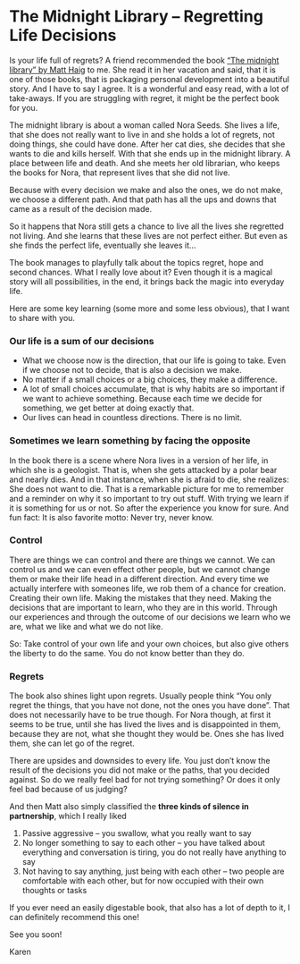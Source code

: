 # The Midnight Library – Regretting Life Decisions



Is your life full of regrets? A friend recommended the book [“The midnight library” by Matt Haig](amazon.de/Midnight-Library-Matt-Haig/dp/1786892731/ref=sr_1_1?crid=1HEQE5S1VOX8F&keywords=the+midnight+library&qid=1645380089&sprefix=the+mid%2Caps%2C76&sr=8-1) to me. She read it in her vacation and said, that it is one of those books, that is packaging personal development into a beautiful story. And I have to say I agree. It is a wonderful and easy read, with a lot of take-aways. If you are struggling with regret, it might be the perfect book for you.

The midnight library is about a woman called Nora Seeds. She lives a life, that she does not really want to live in and she holds a lot of regrets, not doing things, she could have done. After her cat dies, she decides that she wants to die and kills herself. With that she ends up in the midnight library. A place between life and death. And she meets her old librarian, who keeps the books for Nora, that represent lives that she did not live.

Because with every decision we make and also the ones, we do not make, we choose a different path. And that path has all the ups and downs that came as a result of the decision made.

So it happens that Nora still gets a chance to live all the lives she regretted not living. And she learns that these lives are not perfect either. But even as she finds the perfect life, eventually she leaves it…

The book manages to playfully talk about the topics regret, hope and second chances. What I really love about it? Even though it is a magical story will all possibilities, in the end, it brings back the magic into everyday life.

Here are some key learning (some more and some less obvious), that I want to share with you.

### Our life is a sum of our decisions
- What we choose now is the direction, that our life is going to take. Even if we choose not to decide, that is also a decision we make.
- No matter if a small choices or a big choices, they make a difference.
- A lot of small choices accumulate, that is why habits are so important if we want to achieve something. Because each time we decide for something, we get better at doing exactly that.
- Our lives can head in countless directions. There is no limit.

### Sometimes we learn something by facing the opposite
In the book there is a scene where Nora lives in a version of her life, in which she is a geologist. That is, when she gets attacked by a polar bear and nearly dies. And in that instance, when she is afraid to die, she realizes: She does not want to die. That is a remarkable picture for me to remember and a reminder on why it so important to try out stuff. With trying we learn if it is something for us or not. So after the experience you know for sure. And fun fact: It is also favorite motto: Never try, never know.

### Control
There are things we can control and there are things we cannot. We can control us and we can even effect other people, but we cannot change them or make their life head in a different direction. And every time we actually interfere with someones life, we rob them of a chance for creation. Creating their own life. Making the mistakes that they need. Making the decisions that are important to learn, who they are in this world. Through our experiences and through the outcome of our decisions we learn who we are, what we like and what we do not like.

So: Take control of your own life and your own choices, but also give others the liberty to do the same. You do not know better than they do.

### Regrets
The book also shines light upon regrets. Usually people think “You only regret the things, that you have not done, not the ones you have done”. That does not necessarily have to be true though. For Nora though, at first it seems to be true, until she has lived the lives and is disappointed in them, because they are not, what she thought they would be. Ones she has lived them, she can let go of the regret.

There are upsides and downsides to every life. You just don’t know the result of the decisions you did not make or the paths, that you decided against. So do we really feel bad for not trying something? Or does it only feel bad because of us judging?

And then Matt also simply classified the **three kinds of silence in partnership**, which I really liked

1. Passive aggressive – you swallow, what you really want to say
2. No longer something to say to each other – you have talked about everything and conversation is tiring, you do not really have anything to say
3. Not having to say anything, just being with each other – two people are comfortable with each other, but for now occupied with their own thoughts or tasks

If you ever need an easily digestable book, that also has a lot of depth to it, I can definitely recommend this one!

See you soon!

Karen
